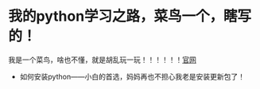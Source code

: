 # 我的python学习之路，菜鸟一个，瞎写的！
我是一个菜鸟，啥也不懂，就是胡乱玩一玩！！！！！！[官网](www.baidu.com)
* 如何安装python——小白的首选，妈妈再也不担心我老是安装更新包了！
